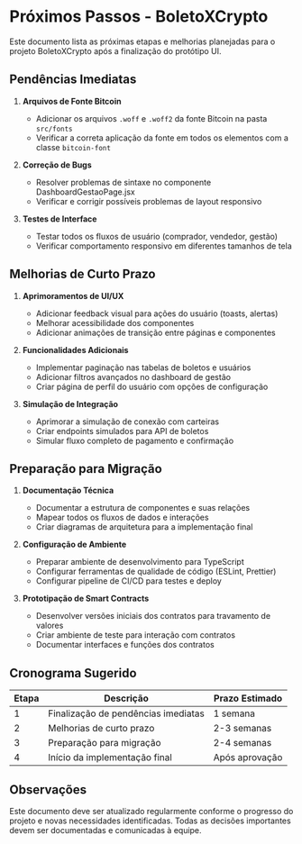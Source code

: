 # Próximos Passos - BoletoXCrypto

Este documento lista as próximas etapas e melhorias planejadas para o projeto BoletoXCrypto após a finalização do protótipo UI.

## Pendências Imediatas

1. **Arquivos de Fonte Bitcoin**
   - Adicionar os arquivos `.woff` e `.woff2` da fonte Bitcoin na pasta `src/fonts`
   - Verificar a correta aplicação da fonte em todos os elementos com a classe `bitcoin-font`

2. **Correção de Bugs**
   - Resolver problemas de sintaxe no componente DashboardGestaoPage.jsx
   - Verificar e corrigir possíveis problemas de layout responsivo

3. **Testes de Interface**
   - Testar todos os fluxos de usuário (comprador, vendedor, gestão)
   - Verificar comportamento responsivo em diferentes tamanhos de tela

## Melhorias de Curto Prazo

1. **Aprimoramentos de UI/UX**
   - Adicionar feedback visual para ações do usuário (toasts, alertas)
   - Melhorar acessibilidade dos componentes
   - Adicionar animações de transição entre páginas e componentes

2. **Funcionalidades Adicionais**
   - Implementar paginação nas tabelas de boletos e usuários
   - Adicionar filtros avançados no dashboard de gestão
   - Criar página de perfil do usuário com opções de configuração

3. **Simulação de Integração**
   - Aprimorar a simulação de conexão com carteiras
   - Criar endpoints simulados para API de boletos
   - Simular fluxo completo de pagamento e confirmação

## Preparação para Migração

1. **Documentação Técnica**
   - Documentar a estrutura de componentes e suas relações
   - Mapear todos os fluxos de dados e interações
   - Criar diagramas de arquitetura para a implementação final

2. **Configuração de Ambiente**
   - Preparar ambiente de desenvolvimento para TypeScript
   - Configurar ferramentas de qualidade de código (ESLint, Prettier)
   - Configurar pipeline de CI/CD para testes e deploy

3. **Prototipação de Smart Contracts**
   - Desenvolver versões iniciais dos contratos para travamento de valores
   - Criar ambiente de teste para interação com contratos
   - Documentar interfaces e funções dos contratos

## Cronograma Sugerido

| Etapa | Descrição | Prazo Estimado |
|-------|-----------|----------------|
| 1 | Finalização de pendências imediatas | 1 semana |
| 2 | Melhorias de curto prazo | 2-3 semanas |
| 3 | Preparação para migração | 2-4 semanas |
| 4 | Início da implementação final | Após aprovação |

## Observações

Este documento deve ser atualizado regularmente conforme o progresso do projeto e novas necessidades identificadas. Todas as decisões importantes devem ser documentadas e comunicadas à equipe.
